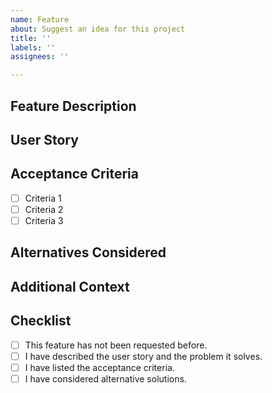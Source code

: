 ```yaml
---
name: Feature
about: Suggest an idea for this project
title: ''
labels: ''
assignees: ''

---
```


## Feature Description

<!-- Provide a detailed description of the feature or improvement you're suggesting. Explain what problem it solves or the value it adds. -->

## User Story

<!-- Write a user story that describes who will benefit from this feature and in what way. 
Example: "As a [type of user], I want to [do something] so that [reason/benefit]." -->

## Acceptance Criteria

<!-- Define what the end result should look like and include any measurable outcomes or conditions that need to be met. 
This helps ensure the feature is completed as expected. -->

- [ ] Criteria 1
- [ ] Criteria 2
- [ ] Criteria 3

## Alternatives Considered

<!-- If there are alternative solutions, mention them here and explain why this feature is the preferred choice. -->

## Additional Context

<!-- Add any additional information or references that would be helpful, such as links to mockups, diagrams, related features, or technical constraints. -->

## Checklist

- [ ] This feature has not been requested before.
- [ ] I have described the user story and the problem it solves.
- [ ] I have listed the acceptance criteria.
- [ ] I have considered alternative solutions.

